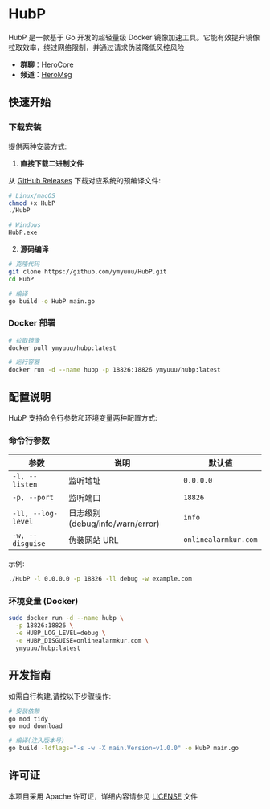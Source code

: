 # HubP

HubP 是一款基于 Go 开发的超轻量级 Docker 镜像加速工具。它能有效提升镜像拉取效率，绕过网络限制，并通过请求伪装降低风控风险

- **群聊**：[HeroCore](https://t.me/HeroCore)
- **频道**：[HeroMsg](https://t.me/HeroMsg)

## 快速开始

### 下载安装

提供两种安装方式:

1. **直接下载二进制文件**

从 [GitHub Releases](https://github.com/ymyuuu/HubP/releases) 下载对应系统的预编译文件:

```bash
# Linux/macOS
chmod +x HubP
./HubP

# Windows
HubP.exe
```

2. **源码编译**

```bash
# 克隆代码
git clone https://github.com/ymyuuu/HubP.git
cd HubP

# 编译
go build -o HubP main.go
```

### Docker 部署

```bash
# 拉取镜像
docker pull ymyuuu/hubp:latest

# 运行容器
docker run -d --name hubp -p 18826:18826 ymyuuu/hubp:latest
```

## 配置说明

HubP 支持命令行参数和环境变量两种配置方式:

### 命令行参数

| 参数 | 说明 | 默认值 |
|------|------|--------|
| `-l, --listen` | 监听地址 | `0.0.0.0` |
| `-p, --port` | 监听端口 | `18826` |
| `-ll, --log-level` | 日志级别 (debug/info/warn/error) | `info` |
| `-w, --disguise` | 伪装网站 URL | `onlinealarmkur.com` |

示例:

```bash
./HubP -l 0.0.0.0 -p 18826 -ll debug -w example.com
```

### 环境变量 (Docker)

```bash
sudo docker run -d --name hubp \
  -p 18826:18826 \
  -e HUBP_LOG_LEVEL=debug \
  -e HUBP_DISGUISE=onlinealarmkur.com \
  ymyuuu/hubp:latest
```

## 开发指南

如需自行构建,请按以下步骤操作:

```bash
# 安装依赖
go mod tidy
go mod download

# 编译(注入版本号)
go build -ldflags="-s -w -X main.Version=v1.0.0" -o HubP main.go
```

## 许可证

本项目采用 Apache 许可证，详细内容请参见 [LICENSE](LICENSE) 文件
